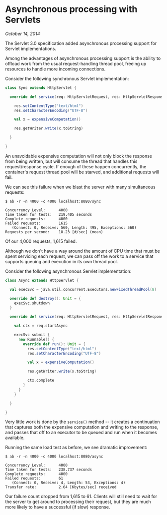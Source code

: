 # Asynchronous processing with Servlets

*October 14, 2014*

The Servlet 3.0 specification added asynchronous processing support for Servlet implementations.

Among the advantages of asynchronous processing support is the ability to offload work from the usual request-handling thread pool, freeing up resources to handle more incoming connections.

Consider the following synchronous Servlet implementation:

```scala
class Sync extends HttpServlet {

  override def service(req: HttpServletRequest, res: HttpServletResponse) {

    res.setContentType("text/html")
    res.setCharacterEncoding("UTF-8")

    val x = expensiveComputation()

    res.getWriter.write(x.toString)

  }

}
```

An unavoidable expensive computation will not only block the response from being written, but will consume the thread that handles this request/response cycle.  If enough of these happen concurrently, the container's request thread pool will be starved, and additional requests will fail.

We can see this failure when we blast the server with many simultaneous requests:

```
$ ab -r -n 4000 -c 4000 localhost:8080/sync

Concurrency Level:      4000
Time taken for tests:   219.405 seconds
Complete requests:      4000
Failed requests:        1615
   (Connect: 0, Receive: 560, Length: 495, Exceptions: 560)
Requests per second:    18.23 [#/sec] (mean)
```
Of our 4,000 requests, 1,615 failed.

Although we don't have a way around the amount of CPU time that must be spent servicing each request, we can pass off the work to a service that supports queuing and execution in its own thread pool.

Consider the following asynchronous Servlet implementation:

```scala
class Async extends HttpServlet {

  val execSvc = java.util.concurrent.Executors.newFixedThreadPool(8)

  override def destroy(): Unit = {
    execSvc.shutdown
  }

  override def service(req: HttpServletRequest, res: HttpServletResponse) {

    val ctx = req.startAsync

    execSvc submit {
      new Runnable() {                        
        override def run(): Unit = {
          res.setContentType("text/html")
          res.setCharacterEncoding("UTF-8")

          val x = expensiveComputation()

          res.getWriter.write(x.toString)

          ctx.complete
        }
      }
    }

  }

}
```

Very little work is done by the `service()` method -- it creates a continuation that captures both the expensive computation and writing to the response, and passes that off to an executor to be queued and run when it becomes available.

Running the same load test as before, we see dramatic improvement:

```
$ ab -r -n 4000 -c 4000 localhost:8080/async

Concurrency Level:      4000
Time taken for tests:   238.737 seconds
Complete requests:      4000
Failed requests:        61
   (Connect: 0, Receive: 4, Length: 53, Exceptions: 4)
Transfer rate:          2.64 [Kbytes/sec] received
```

Our failure count dropped from 1,615 to 61.  Clients will still need to wait for the server to get around to processing their request, but they are much more likely to have a successful (if slow) response.
